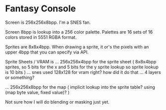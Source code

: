 # Fantasy Console

Screen is 256x256x8bpp. I'm a SNES fan.

Screen 8bpp is lookup into a 256 color palette.
Palettes are 16 sets of 16 colors stored in 5551 RGBA format.

Sprites are 8x8x4bpp.  When drawing a sprite, it or's the pixels with an upper 4bpp that you can specify via API.

Sprite Sheets / VRAM is 
... 256x256x4bpp for the sprite sheet (
	8x8x4bpp sprites, 
		so 5 bits for the x and 5 bits for the y sprite lookup
		so sprite lookup is 10 bits
)
	... snes used 128x128 for vram right?  how did it do that ... 4 layers or something?

... 256x256x8bpp for the map (
	implicit lookup into the sprite table?
	using (map byte value, fixed value)?
)

Not sure how I will do blending or masking just yet.
